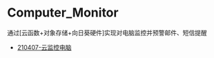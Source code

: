 # Computer_Monitor

通过[云函数+对象存储+向日葵硬件]实现对电脑监控并预警邮件、短信提醒

- [210407-云监控电脑](https://hz-cool.github.io/Notes/%E5%A5%87%E6%80%9D%E5%A6%99%E6%83%B3/210407-%E4%BA%91%E7%9B%91%E6%8E%A7%E7%94%B5%E8%84%91)